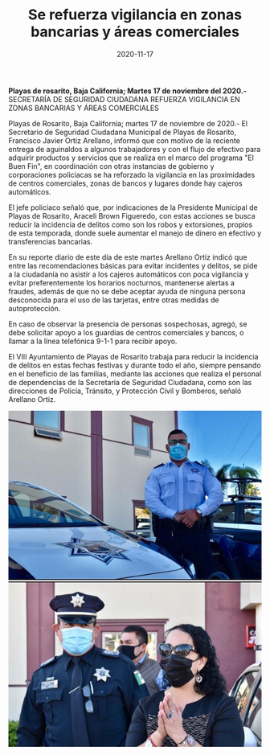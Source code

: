 ﻿---
layout: blog
title:  "Se refuerza vigilancia en zonas bancarias y áreas comerciales"
date:   2020-11-17 
categories: rosarito 
permalink: /:categories/:title:output_ext
image: /img/cnr/refuerzo-de-vigilancia.jpg
autor: 
---


**Playas de rosarito, Baja California;  Martes 17 de noviembre del 2020.-** SECRETARÍA DE SEGURIDAD CIUDADANA REFUERZA VIGILANCIA EN ZONAS BANCARIAS Y ÁREAS COMERCIALES


Playas de Rosarito, Baja California; martes 17 de noviembre de 2020.- El Secretario de Seguridad Ciudadana Municipal de Playas de Rosarito, Francisco Javier Ortiz Arellano, informó que con motivo de la reciente entrega de aguinaldos a algunos trabajadores y con el flujo de efectivo para adquirir productos y servicios que se realiza en el marco del programa "El Buen Fin", en coordinación con otras instancias de gobierno y corporaciones policiacas se ha reforzado la vigilancia en las proximidades de centros comerciales, zonas de bancos y lugares donde hay cajeros automáticos.


El jefe policiaco señaló que, por indicaciones de la Presidente Municipal de Playas de Rosarito, Araceli Brown Figueredo, con estas acciones se busca reducir la incidencia de delitos como son los robos y extorsiones, propios de esta temporada, donde suele aumentar el manejo de dinero en efectivo y transferencias bancarias.


En su reporte diario de este día de este martes Arellano Ortiz indicó que entre las recomendaciones básicas para evitar incidentes y delitos, se pide a la ciudadanía no asistir a los cajeros automáticos con poca vigilancia y evitar preferentemente los horarios nocturnos, mantenerse alertas a fraudes, además de que no se debe aceptar ayuda de ninguna persona desconocida para el uso de las tarjetas, entre otras medidas de autoprotección.


En caso de observar la presencia de personas sospechosas, agregó, se debe solicitar apoyo a los guardias de centros comerciales y bancos, o llamar a la línea telefónica 9-1-1 para recibir apoyo.


El VIII Ayuntamiento de Playas de Rosarito trabaja para reducir la incidencia de delitos en estas fechas festivas y durante todo el año, siempre pensando en el beneficio de las familias, mediante las acciones que realiza el personal de dependencias de la Secretaría de Seguridad Ciudadana, como son las direcciones de Policía, Tránsito, y Protección Civil y Bomberos, señaló Arellano Ortiz.

<div id="carouselExampleSlidesOnly" class="carousel slide" data-ride="carousel">
  <div class="carousel-inner">
    <div class="carousel-item active">
       <img class="d-block w-100" src="/img/cnr/refuerzo-de-vigilancia.jpg" loading="lazy"  alt="Se refuerza vigilancia en zonas bancarias y áreas comerciales">
    </div>
    <div class="carousel-item">
       <img class="d-block w-100" src="/img/cnr/refuerzo-de-vigilancia-2.jpg" loading="lazy"  alt="Se refuerza vigilancia en zonas bancarias y áreas comerciales">
    </div>    
  </div>
</div>